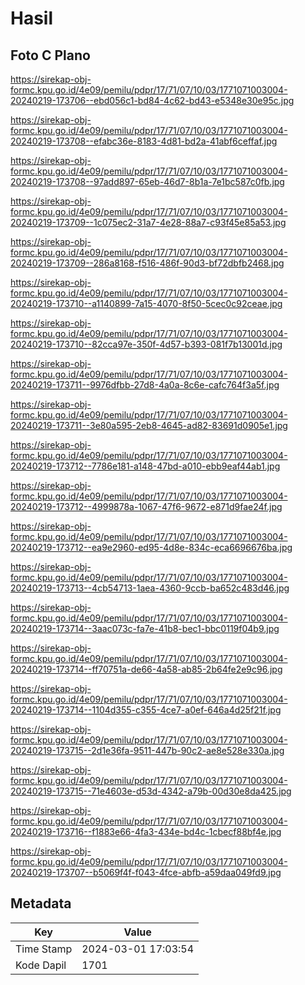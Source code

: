 # Hasil

## Foto C Plano

https://sirekap-obj-formc.kpu.go.id/4e09/pemilu/pdpr/17/71/07/10/03/1771071003004-20240219-173706--ebd056c1-bd84-4c62-bd43-e5348e30e95c.jpg

https://sirekap-obj-formc.kpu.go.id/4e09/pemilu/pdpr/17/71/07/10/03/1771071003004-20240219-173708--efabc36e-8183-4d81-bd2a-41abf6ceffaf.jpg

https://sirekap-obj-formc.kpu.go.id/4e09/pemilu/pdpr/17/71/07/10/03/1771071003004-20240219-173708--97add897-65eb-46d7-8b1a-7e1bc587c0fb.jpg

https://sirekap-obj-formc.kpu.go.id/4e09/pemilu/pdpr/17/71/07/10/03/1771071003004-20240219-173709--1c075ec2-31a7-4e28-88a7-c93f45e85a53.jpg

https://sirekap-obj-formc.kpu.go.id/4e09/pemilu/pdpr/17/71/07/10/03/1771071003004-20240219-173709--286a8168-f516-486f-90d3-bf72dbfb2468.jpg

https://sirekap-obj-formc.kpu.go.id/4e09/pemilu/pdpr/17/71/07/10/03/1771071003004-20240219-173710--a1140899-7a15-4070-8f50-5cec0c92ceae.jpg

https://sirekap-obj-formc.kpu.go.id/4e09/pemilu/pdpr/17/71/07/10/03/1771071003004-20240219-173710--82cca97e-350f-4d57-b393-081f7b13001d.jpg

https://sirekap-obj-formc.kpu.go.id/4e09/pemilu/pdpr/17/71/07/10/03/1771071003004-20240219-173711--9976dfbb-27d8-4a0a-8c6e-cafc764f3a5f.jpg

https://sirekap-obj-formc.kpu.go.id/4e09/pemilu/pdpr/17/71/07/10/03/1771071003004-20240219-173711--3e80a595-2eb8-4645-ad82-83691d0905e1.jpg

https://sirekap-obj-formc.kpu.go.id/4e09/pemilu/pdpr/17/71/07/10/03/1771071003004-20240219-173712--7786e181-a148-47bd-a010-ebb9eaf44ab1.jpg

https://sirekap-obj-formc.kpu.go.id/4e09/pemilu/pdpr/17/71/07/10/03/1771071003004-20240219-173712--4999878a-1067-47f6-9672-e871d9fae24f.jpg

https://sirekap-obj-formc.kpu.go.id/4e09/pemilu/pdpr/17/71/07/10/03/1771071003004-20240219-173712--ea9e2960-ed95-4d8e-834c-eca6696676ba.jpg

https://sirekap-obj-formc.kpu.go.id/4e09/pemilu/pdpr/17/71/07/10/03/1771071003004-20240219-173713--4cb54713-1aea-4360-9ccb-ba652c483d46.jpg

https://sirekap-obj-formc.kpu.go.id/4e09/pemilu/pdpr/17/71/07/10/03/1771071003004-20240219-173714--3aac073c-fa7e-41b8-bec1-bbc0119f04b9.jpg

https://sirekap-obj-formc.kpu.go.id/4e09/pemilu/pdpr/17/71/07/10/03/1771071003004-20240219-173714--ff70751a-de66-4a58-ab85-2b64fe2e9c96.jpg

https://sirekap-obj-formc.kpu.go.id/4e09/pemilu/pdpr/17/71/07/10/03/1771071003004-20240219-173714--1104d355-c355-4ce7-a0ef-646a4d25f21f.jpg

https://sirekap-obj-formc.kpu.go.id/4e09/pemilu/pdpr/17/71/07/10/03/1771071003004-20240219-173715--2d1e36fa-9511-447b-90c2-ae8e528e330a.jpg

https://sirekap-obj-formc.kpu.go.id/4e09/pemilu/pdpr/17/71/07/10/03/1771071003004-20240219-173715--71e4603e-d53d-4342-a79b-00d30e8da425.jpg

https://sirekap-obj-formc.kpu.go.id/4e09/pemilu/pdpr/17/71/07/10/03/1771071003004-20240219-173716--f1883e66-4fa3-434e-bd4c-1cbecf88bf4e.jpg

https://sirekap-obj-formc.kpu.go.id/4e09/pemilu/pdpr/17/71/07/10/03/1771071003004-20240219-173707--b5069f4f-f043-4fce-abfb-a59daa049fd9.jpg


## Metadata

| Key        | Value               |
| ---------- | ------------------- |
| Time Stamp | 2024-03-01 17:03:54 |
| Kode Dapil | 1701                |



